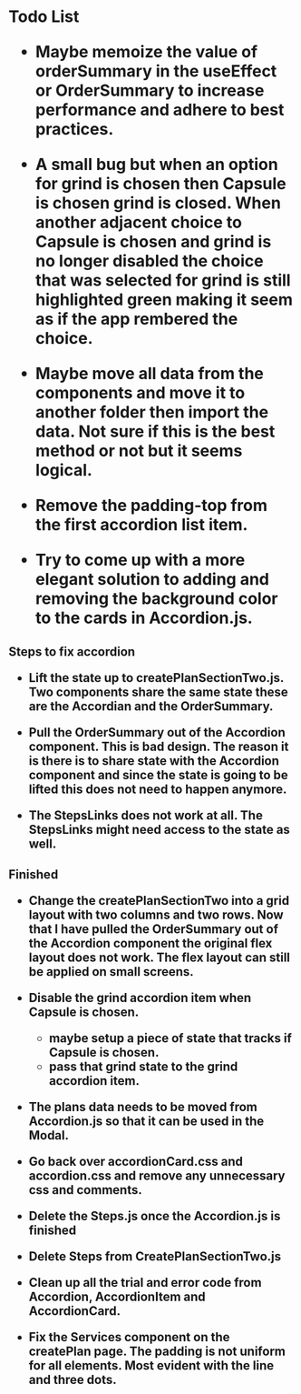 <h1>Todo List

- Maybe memoize the value of orderSummary in the useEffect or OrderSummary to increase performance and adhere to best practices.

- A small bug but when an option for grind is chosen then Capsule is chosen grind is closed. When another adjacent choice to Capsule is chosen and grind is no longer disabled the choice that was selected for grind is still highlighted green making it seem as if the app rembered the choice.

- Maybe move all data from the components and move it to another folder then import the data. Not sure if this is the best method or not but it seems logical.

- Remove the padding-top from the first accordion list item.

- Try to come up with a more elegant solution to adding and removing the background color to the cards in Accordion.js.


<h2>Steps to fix accordion

- Lift the state up to createPlanSectionTwo.js. Two components share the same state these are the Accordian and the OrderSummary. 

- Pull the OrderSummary out of the Accordion component. This is bad design. The reason it is there is to share state with the Accordion component and since the state is going to be lifted this does not need to happen anymore.

- The StepsLinks does not work at all. The StepsLinks might need access to the state as well.

<h2>Finished

- Change the createPlanSectionTwo into a grid layout with two columns and two rows. Now that I have pulled the OrderSummary out of the Accordion component the original flex layout does not work. The flex layout can still be applied on small screens.

- Disable the grind accordion item when Capsule is chosen.
    - maybe setup a piece of state that tracks if Capsule is chosen.
    - pass that grind state to the grind accordion item.

- The plans data needs to be moved from Accordion.js so that it can be used in the Modal.

- Go back over accordionCard.css and accordion.css and remove any unnecessary css and comments.

- Delete the Steps.js once the Accordion.js is finished

- Delete Steps from CreatePlanSectionTwo.js

- Clean up all the trial and error code from Accordion, AccordionItem and  AccordionCard.

- Fix the Services component on the createPlan page. The padding is not uniform for all elements. Most evident with the line and three dots.